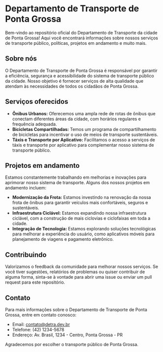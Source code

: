 # Departamento de Transporte de Ponta Grossa

Bem-vindo ao repositório oficial do Departamento de Transporte da cidade de Ponta Grossa! Aqui você encontrará informações sobre nossos serviços de transporte público, políticas, projetos em andamento e muito mais.

## Sobre nós

O Departamento de Transporte de Ponta Grossa é responsável por garantir a eficiência, segurança e acessibilidade do sistema de transporte público da cidade. Nosso objetivo é fornecer serviços de alta qualidade que atendam às necessidades de todos os cidadãos de Ponta Grossa.

## Serviços oferecidos

- **Ônibus Urbanos:** Oferecemos uma ampla rede de rotas de ônibus que conectam diferentes áreas da cidade, com horários regulares e frequência adequada.
- **Bicicletas Compartilhadas:** Temos um programa de compartilhamento de bicicletas para incentivar o uso de meios de transporte sustentáveis.
- **Táxis e Transporte por Aplicativo:** Facilitamos o acesso a serviços de táxis e transporte por aplicativo para complementar nosso sistema de transporte público.

## Projetos em andamento

Estamos constantemente trabalhando em melhorias e inovações para aprimorar nosso sistema de transporte. Alguns dos nossos projetos em andamento incluem:

- **Modernização da Frota:** Estamos investindo na renovação da nossa frota de ônibus para garantir veículos mais confortáveis, seguros e sustentáveis.
- **Infraestrutura Ciclável:** Estamos expandindo nossa infraestrutura ciclável, com a construção de mais ciclovias e ciclofaixas em toda a cidade.
- **Integração de Tecnologia:** Estamos explorando soluções tecnológicas para melhorar a experiência do usuário, como aplicativos móveis para planejamento de viagens e pagamento eletrônico.

## Contribuindo

Valorizamos o feedback da comunidade para melhorar nossos serviços. Se você tiver sugestões, relatórios de problemas ou quiser contribuir de alguma forma, sinta-se à vontade para abrir uma issue ou enviar um pull request para este repositório.

## Contato

Para mais informações sobre o Departamento de Transporte de Ponta Grossa, entre em contato conosco:

- Email: contato@detra.dev.br
- Telefone: (42) 1234-5678
- Endereço: Av. Brasil, 1234 - Centro, Ponta Grossa - PR

Agradecemos por escolher o transporte público de Ponta Grossa.

